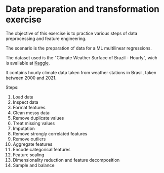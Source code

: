 # Data preparation and transformation exercise

The objective of this exercise is to practice various steps of data preprocessing and feature engineering.

The scenario is the preparation of data for a ML multilinear regressions.

The dataset used is the "Climate Weather Surface of Brazil - Hourly", wich is available at [Kaggle](https://www.kaggle.com/PROPPG-PPG/hourly-weather-surface-brazil-southeast-region?select=make_dataset.py).

It contains hourly climate data taken from weather stations in Brasil, taken between 2000 and 2021.

Steps:

1. Load data
2. Inspect data
3. Format features
4. Clean messy data
5. Remove duplicate values
6. Treat missing values
7. Imputation
8. Remove strongly correlated features
9. Remove outliers
10. Aggregate features
11. Encode categorical features
12. Feature scaling
13. Dimensionality reduction and feature decomposition
14. Sample and balance
